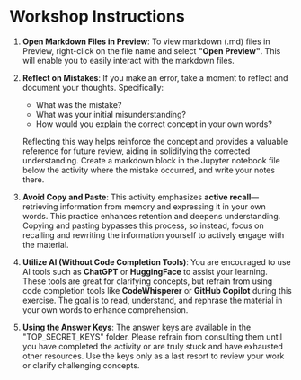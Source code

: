 # **Workshop Instructions**

1. **Open Markdown Files in Preview**: To view markdown (.md) files in Preview, right-click on the file name and select **"Open Preview"**. This will enable you to easily interact with the markdown files.

2. **Reflect on Mistakes**: If you make an error, take a moment to reflect and document your thoughts. Specifically:
   - What was the mistake?
   - What was your initial misunderstanding?
   - How would you explain the correct concept in your own words?

   Reflecting this way helps reinforce the concept and provides a valuable reference for future review, aiding in solidifying the corrected understanding. Create a markdown block in the Jupyter notebook file below the activity where the mistake occurred, and write your notes there.

3. **Avoid Copy and Paste**: This activity emphasizes **active recall**—retrieving information from memory and expressing it in your own words. This practice enhances retention and deepens understanding. Copying and pasting bypasses this process, so instead, focus on recalling and rewriting the information yourself to actively engage with the material.

4. **Utilize AI (Without Code Completion Tools)**: You are encouraged to use AI tools such as **ChatGPT** or **HuggingFace** to assist your learning. These tools are great for clarifying concepts, but refrain from using code completion tools like **CodeWhisperer** or **GitHub Copilot** during this exercise. The goal is to read, understand, and rephrase the material in your own words to enhance comprehension.

5. **Using the Answer Keys**: The answer keys are available in the "TOP_SECRET_KEYS" folder. Please refrain from consulting them until you have completed the activity or are truly stuck and have exhausted other resources. Use the keys only as a last resort to review your work or clarify challenging concepts.
